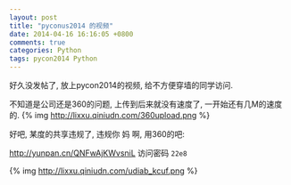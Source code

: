 ```yaml
---
layout: post
title: "pyconus2014 的视频"
date: 2014-04-16 16:16:05 +0800
comments: true
categories: Python
tags: pycon2014 Python
---
```


好久没发帖了, 放上pycon2014的视频, 给不方便穿墙的同学访问.

不知道是公司还是360的问题, 上传到后来就没有速度了, 一开始还有几M的速度的.
{% img http://lixxu.qiniudn.com/360upload.png %}

好吧, 某度的共享违规了, 违规你 妈 啊, 用360的吧:

<http://yunpan.cn/QNFwAjKWvsniL>
访问密码 `22e8`

{% img http://lixxu.qiniudn.com/udiab_kcuf.png %}
